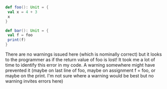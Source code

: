 ```scala
def foo(): Unit = {
 val x = 4 + 3
 x 
}

def bar(): Unit = {
 val f = foo
 print(f)
}

```

There are no warnings issued here (which is nominally correct) but it looks to the programmer as if the return value of foo is lost! It took me a lot of time to identify this error in my code. A warning somewhere might have prevented it (maybe on last line of foo, maybe on assignment f = foo, or maybe on the print. I'm not sure where a warning would be best but no warning invites errors here)
